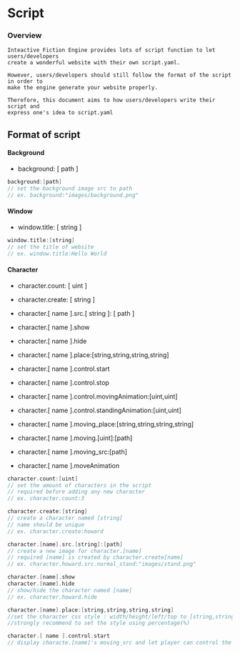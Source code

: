 # Script 

### Overview

```
Inteactive Fiction Engine provides lots of script function to let users/developers
create a wonderful website with their own script.yaml.

However, users/developers should still follow the format of the script in order to
make the engine generate your website properly.

Therefore, this document aims to how users/developers write their script and
express one's idea to script.yaml
```


## Format of script

#### Background

* background: [ path ]
```c
background:[path]
// set the background image src to path
// ex. background:"images/background.png"
```

#### Window

* window.title: [ string ]
```c
window.title:[string]
// set the title of website
// ex. window.title:Hello World
```

#### Character

* character.count: [ uint ]
* character.create: [ string ]
  
* character.[ name ].src.[ string ]: [ path ]
* character.[ name ].show
* character.[ name ].hide
* character.[ name ].place:[string,string,string,string]
  
* character.[ name ].control.start
* character.[ name ].control.stop
* character.[ name ].control.movingAnimation:[uint,uint]
* character.[ name ].control.standingAnimation:[uint,uint]
* character.[ name ].moving_place:[string,string,string,string]
* character.[ name ].moving.[uint]:[path]
* character.[ name ].moving_src:[path]
* character.[ name ].moveAnimation

```c
character.count:[uint]
// set the amount of characters in the script
// required before adding any new character
// ex. character.count:3

character.create:[string]
// create a character named [string]
// name should be unique
// ex. character.create:howard

character.[name].src.[string]:[path]
// create a new image for character.[name]
// required [name] is created by character.create[name]
// ex. character.howard.src.normal_stand:"images/stand.png"

character.[name].show
character.[name].hide
// show/hide the character named [name]
// ex. character.howard.hide

character.[name].place:[string,string,string,string]
//set the character css style : width/height/left/top to [string,string,string,string]
//strongly recommend to set the style using percentage(%)

character.[ name ].control.start
// display characte.[name]'s moving_src and let player can control the character

```

